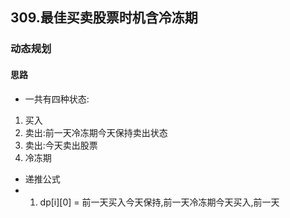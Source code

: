 ## 309.最佳买卖股票时机含冷冻期
### 动态规划
#### 思路
- 一共有四种状态:
1. 买入
2. 卖出:前一天冷冻期今天保持卖出状态
3. 卖出:今天卖出股票
4. 冷冻期

- 递推公式
- 1. dp[i][0] = 前一天买入今天保持,前一天冷冻期今天买入,前一天